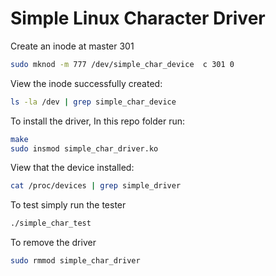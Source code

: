 # Simple Linux Character Driver

Create an inode at master 301
```bash
sudo mknod -m 777 /dev/simple_char_device  c 301 0
```

View the inode successfully created:
```bash
ls -la /dev | grep simple_char_device
```

To install the driver,
In this repo folder run:
```bash
make
sudo insmod simple_char_driver.ko
```

View that the device installed:
```bash
cat /proc/devices | grep simple_driver
```

To test simply run the tester
```bash
./simple_char_test
```


To remove the driver
```bash
sudo rmmod simple_char_driver
```


